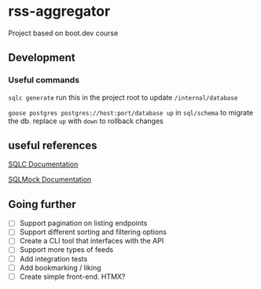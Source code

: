 # rss-aggregator

Project based on boot.dev course

## Development

### Useful commands

`sqlc generate` run this in the project root to update `/internal/database`

`goose postgres postgres://host:port/database up` in `sql/schema` to migrate the db. replace `up` with `down` to rollback changes

## useful references

[SQLC Documentation](https://docs.sqlc.dev/en/latest/tutorials/getting-started-postgresql.html)

[SQLMock Documentation](https://pkg.go.dev/github.com/DATA-DOG/go-sqlmock)

## Going further

- [ ] Support pagination on listing endpoints
- [ ] Support different sorting and filtering options
- [ ] Create a CLI tool that interfaces with the API
- [ ] Support more types of feeds
- [ ] Add integration tests
- [ ] Add bookmarking / liking
- [ ] Create simple front-end. HTMX?